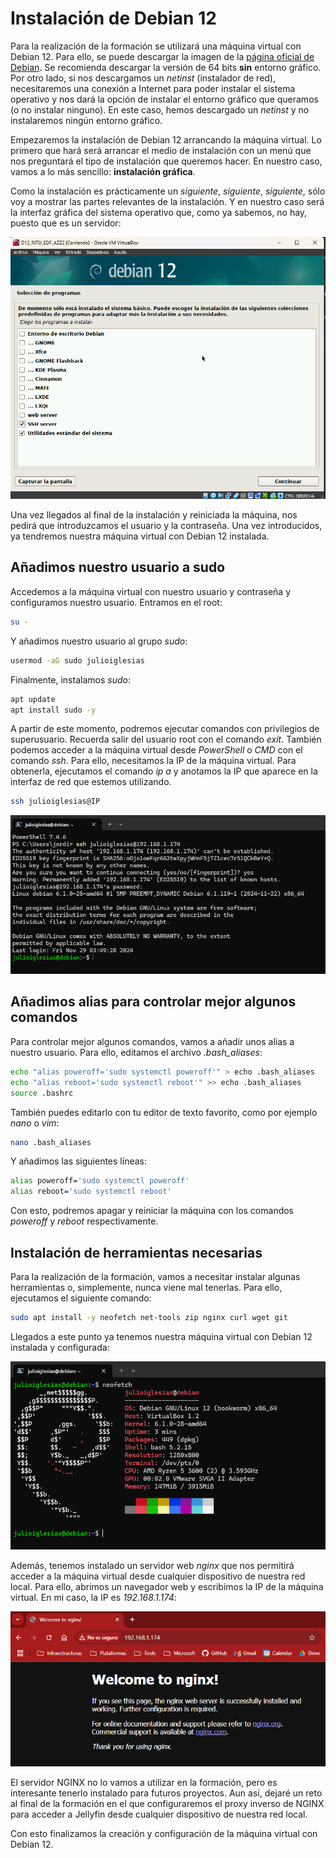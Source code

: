 # Instalación de Debian 12

Para la realización de la formación se utilizará una máquina virtual con Debian 12. Para ello, se puede descargar la imagen de la [página oficial de Debian](https://www.debian.org/distrib/netinst). Se recomienda descargar la versión de 64 bits **sin** entorno gráfico. Por otro lado, si nos descargamos un *netinst* (instalador de red), necesitaremos una conexión a Internet para poder instalar el sistema operativo y nos dará la opción de instalar el entorno gráfico que queramos (o no instalar ninguno). En este caso, hemos descargado un *netinst* y no instalaremos ningún entorno gráfico.

Empezaremos la instalación de Debian 12 arrancando la máquina virtual. Lo primero que hará será arrancar el medio de instalación con un menú que nos preguntará el tipo de instalación que queremos hacer. En nuestro caso, vamos a lo más sencillo: **instalación gráfica**.

Como la instalación es prácticamente un *siguiente*, *siguiente*, *siguiente*, sólo voy a mostrar las partes relevantes de la instalación. Y en nuestro caso será la interfaz gráfica del sistema operativo que, como ya sabemos, no hay, puesto que es un servidor:

![Instalación de Debian 12](debian_01.png)

Una vez llegados al final de la instalación y reiniciada la máquina, nos pedirá que introduzcamos el usuario y la contraseña. Una vez introducidos, ya tendremos nuestra máquina virtual con Debian 12 instalada.


## Añadimos nuestro usuario a sudo

Accedemos a la máquina virtual con nuestro usuario y contraseña y configuramos nuestro usuario. Entramos en el root: 

```bash	
su -
```

Y añadimos nuestro usuario al grupo *sudo*:

```bash
usermod -aG sudo julioiglesias
```

Finalmente, instalamos *sudo*:

```bash
apt update
apt install sudo -y
```

A partir de este momento, podremos ejecutar comandos con privilegios de superusuario. Recuerda salir del usuario root con el comando *exit*. También podemos acceder a la máquina virtual desde *PowerShell* o *CMD* con el comando *ssh*. Para ello, necesitamos la IP de la máquina virtual. Para obtenerla, ejecutamos el comando *ip a* y anotamos la IP que aparece en la interfaz de red que estemos utilizando.

```bash
ssh julioiglesias@IP
```

![SSH](debian_02.png)

## Añadimos alias para controlar mejor algunos comandos

Para controlar mejor algunos comandos, vamos a añadir unos alias a nuestro usuario. Para ello, editamos el archivo *.bash\_aliases*:

```bash
echo "alias poweroff='sudo systemctl poweroff'" > echo .bash_aliases
echo "alias reboot='sudo systemctl reboot'" >> echo .bash_aliases
source .bashrc
```

También puedes editarlo con tu editor de texto favorito, como por ejemplo *nano* o *vim*:

```bash
nano .bash_aliases
```

Y añadimos las siguientes líneas:

```bash
alias poweroff='sudo systemctl poweroff'
alias reboot='sudo systemctl reboot'
```

Con esto, podremos apagar y reiniciar la máquina con los comandos *poweroff* y *reboot* respectivamente.

## Instalación de herramientas necesarias

Para la realización de la formación, vamos a necesitar instalar algunas herramientas o, simplemente, nunca viene mal tenerlas. Para ello, ejecutamos el siguiente comando:

```bash
sudo apt install -y neofetch net-tools zip nginx curl wget git
```

Llegados a este punto ya tenemos nuestra máquina virtual con Debian 12 instalada y configurada: 

![Debian 12](debian_03.png)

Además, tenemos instalado un servidor web *nginx* que nos permitirá acceder a la máquina virtual desde cualquier dispositivo de nuestra red local. Para ello, abrimos un navegador web y escribimos la IP de la máquina virtual. En mi caso, la IP es *192.168.1.174*:

![Nginx](debian_04.png)

El servidor NGINX no lo vamos a utilizar en la formación, pero es interesante tenerlo instalado para futuros proyectos. Aun así, dejaré un reto al final de la formación en el que configuraremos el proxy inverso de NGINX para acceder a Jellyfin desde cualquier dispositivo de nuestra red local.

Con esto finalizamos la creación y configuración de la máquina virtual con Debian 12. 



